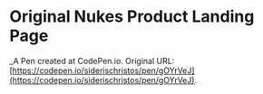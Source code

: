 # Original Nukes Product Landing Page
 _A Pen created at CodePen.io. Original URL: [https://codepen.io/siderischristos/pen/gOYrVeJ](https://codepen.io/siderischristos/pen/gOYrVeJ).

 